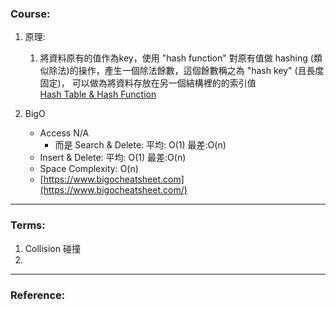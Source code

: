 
### Course:
   
   1. 原理:
      1. 將資料原有的值作為key，使用 "hash function" 對原有值做 hashing (類似除法)的操作，產生一個除法餘數，這個餘數稱之為 "hash key" (且長度固定)， 可以做為將資料存放在另一個結構裡的的索引值 <br>
      [Hash Table & Hash Function](https://www.udemy.com/course/master-the-coding-interview-data-structures-algorithms/learn/lecture/12310838#questions)



   2. BigO
      - Access N/A
         - 而是 Search & Delete: 平均: O(1)  最差:O(n)
      - Insert & Delete: 平均: O(1)  最差:O(n)
      - Space Complexity: O(n)
      - [https://www.bigocheatsheet.com](https://www.bigocheatsheet.com/)


***

### Terms:

1. Collision 碰撞
2. 

***

### Reference:

